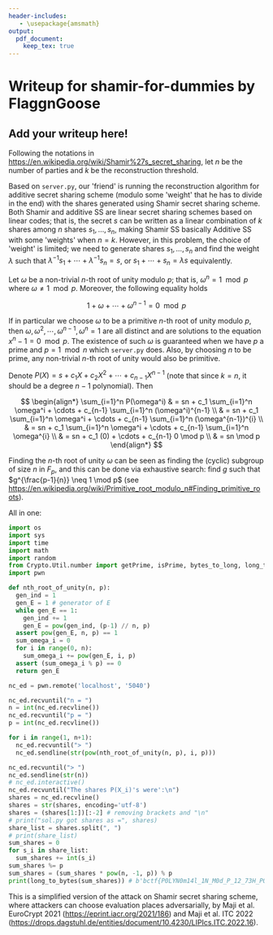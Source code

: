```yaml
---
header-includes:
   - \usepackage{amsmath}
output:
  pdf_document:
    keep_tex: true
---
```

# Writeup for shamir-for-dummies by FlaggnGoose

## Add your writeup here!

Following the notations in https://en.wikipedia.org/wiki/Shamir%27s_secret_sharing, let $n$ be the number of parties and $k$ be the reconstruction threshold. 

Based on <code>server.py</code>, our 'friend' is running the reconstruction algorithm for additive secret sharing scheme (modulo some 'weight' that he has to divide in the end) with the shares generated using Shamir secret sharing scheme. Both Shamir and additive SS are linear secret sharing schemes based on linear codes; that is, the secret $s$ can be written as a linear combination of $k$ shares among $n$ shares $s_1, \dots, s_n$, making Shamir SS basically Additive SS with some 'weights' when $n = k$. However, in this problem, the choice of 'weight' is limited; we need to generate shares $s_1, \dots, s_n$ and find the weight $\lambda$ such that $\lambda^{-1} s_1 + \cdots + \lambda^{-1} s_n = s$, or $s_1 + \cdots + s_n = \lambda s$ equivalently. 

Let $\omega$ be a non-trivial $n$-th root of unity modulo $p$; that is, $\omega^n = 1 \mod p$ where $\omega \neq 1 \mod p$. Moreover, the following equality holds

$$
1 + \omega + \cdots + \omega^{n-1} = 0 \mod p
$$

If in particular we choose $\omega$ to be a primitive $n$-th root of unity modulo $p$, then $\omega, \omega^2, \cdots, \omega^{n-1}, \omega^n = 1$ are all distinct and are solutions to the equation $x^n - 1 = 0 \mod p$. 
The existence of such $\omega$ is guaranteed when we have $p$ a prime and $p = 1 \mod n$ which <code>server.py</code> does. Also, by choosing $n$ to be prime, any non-trivial $n$-th root of unity would also be primitive. 

Denote $P(X) = s + c_1 X + c_2 X^2 + \cdots + c_{n-1} X^{n-1}$ (note that since $k = n$, it should be a degree $n-1$ polynomial). Then

$$
\begin{align*}
\sum_{i=1}^n P(\omega^i)
& = sn + c_1 \sum_{i=1}^n \omega^i + \cdots + c_{n-1} \sum_{i=1}^n (\omega^i)^{n-1} \\
& = sn + c_1 \sum_{i=1}^n \omega^i + \cdots + c_{n-1} \sum_{i=1}^n (\omega^{n-1})^{i} \\
& = sn + c_1 \sum_{i=1}^n \omega^i + \cdots + c_{n-1} \sum_{i=1}^n \omega^{i} \\
& = sn + c_1 (0) + \cdots + c_{n-1} 0 \mod p \\
& = sn \mod p
\end{align*}
$$

Finding the $n$-th root of unity $\omega$ can be seen as finding the (cyclic) subgroup of size $n$ in $F_p$, and this can be done via exhaustive search: find $g$ such that $g^{\frac{p-1}{n}} \neq 1 \mod p$ (see https://en.wikipedia.org/wiki/Primitive_root_modulo_n#Finding_primitive_roots).

All in one:
```python
import os
import sys
import time
import math
import random
from Crypto.Util.number import getPrime, isPrime, bytes_to_long, long_to_bytes
import pwn

def nth_root_of_unity(n, p):
  gen_ind = 1
  gen_E = 1 # generator of E
  while gen_E == 1:
    gen_ind += 1
    gen_E = pow(gen_ind, (p-1) // n, p)
  assert pow(gen_E, n, p) == 1
  sum_omega_i = 0
  for i in range(0, n):
    sum_omega_i += pow(gen_E, i, p)
  assert (sum_omega_i % p) == 0
  return gen_E

nc_ed = pwn.remote('localhost', '5040')

nc_ed.recvuntil("n = ")
n = int(nc_ed.recvline())
nc_ed.recvuntil("p = ")
p = int(nc_ed.recvline())

for i in range(1, n+1):
  nc_ed.recvuntil("> ")
  nc_ed.sendline(str(pow(nth_root_of_unity(n, p), i, p)))

nc_ed.recvuntil("> ")
nc_ed.sendline(str(n))
# nc_ed.interactive()
nc_ed.recvuntil("The shares P(X_i)'s were':\n")
shares = nc_ed.recvline()
shares = str(shares, encoding='utf-8')
shares = (shares[1:])[:-2] # removing brackets and "\n"
# print("sol.py got shares as =", shares)
share_list = shares.split(", ")
# print(share_list)
sum_shares = 0
for s_i in share_list:
  sum_shares += int(s_i)
sum_shares %= p
sum_shares = (sum_shares * pow(n, -1, p)) % p
print(long_to_bytes(sum_shares)) # b'bctf{P0LYN0m14l_1N_M0d_P_12_73H_P0W3Rh0u23_0F_73H_5h4M1r}'
``` 

This is a simplified version of the attack on Shamir secret sharing scheme, where attackers can choose evaluation places adversarially, by Maji et al. EuroCrypt 2021 (https://eprint.iacr.org/2021/186) and Maji et al. ITC 2022 (https://drops.dagstuhl.de/entities/document/10.4230/LIPIcs.ITC.2022.16).
